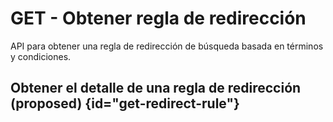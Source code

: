 # GET - Obtener regla de redirección

API para obtener una regla de redirección de búsqueda basada en términos y condiciones.

## Obtener el detalle de una regla de redirección <format style="superscript" color="Yellow">(proposed)</format> {id="get-redirect-rule"}
<api-endpoint openapi-path="search-management.yaml" endpoint="/search/management/v1/stores/{storeId}/rules/redirect/{ruleId}" method="GET" >
    <response type="200">
        <sample lang="JSON" src="getRedirectRule.json"></sample>
      </response>
</api-endpoint>